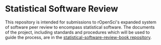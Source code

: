 # Statistical Software Review

This repository is intended for submissions to rOpenSci's expanded system of
software peer review to encompass statistical software. The documents of the project, including standards and procedures which will be used to guide the process, are in the [statistical-software-review-book repository](https://github.com/ropenscilabs/statistical-software-review-book).

